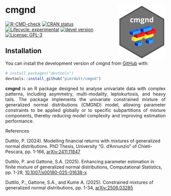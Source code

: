 
<!-- README.md is generated from README.Rmd. Please edit that file -->

# cmgnd <img src="man/figures/logo.png" alt="logo" align="right" width="150" style="border: none; float: right;"/>

<!-- badges: start -->

[![R-CMD-check](https://github.com/pierdutt/cmgnd/actions/workflows/R-CMD-check.yaml/badge.svg)](https://github.com/pierdutt/cmgnd/actions/workflows/R-CMD-check.yaml)
[![CRAN
status](https://www.r-pkg.org/badges/version/cmgnd)](https://CRAN.R-project.org/package=cmgnd)
[![Lifecycle:
experimental](https://img.shields.io/badge/lifecycle-experimental-orange.svg)](https://lifecycle.r-lib.org/articles/stages.html)
[![devel
version](https://img.shields.io/badge/devel%20version-0.1.1-blue.svg)](https://github.com/daniGiro/cmgnd)
[![License:
GPL-3](https://img.shields.io/badge/license-GPL--3-forestgreen.svg)](https://cran.r-project.org/web/licenses/GPL-3)
<!-- badges: end -->

## Installation

You can install the development version of cmgnd from
[GitHub](https://github.com/) with:

``` r
# install.packages("devtools")
devtools::install_github("pierdutt/cmgnd")
```

<div style="text-align: justify;">

**cmgnd** is an R package designed to analyse univariate data with
complex patterns, including asymmetry, multi-modality, leptokurtosis,
and heavy tails. The package implements the univariate constrained
mixture of generalized normal distributions (CMGND) model, allowing
parameter constraints to be applied globally or to specific
subpartitions of mixture components, thereby reducing model complexity
and improving estimation performance.

</div>

References

Duttilo, P. (2024). Modelling financial returns with mixtures of
generalized normal distributions. PhD Thesis, University “G. d’Annunzio”
of Chieti-Pescara, pp. 1-166,
[arXiv:2411.11847](https://doi.org/10.48550/arXiv.2411.11847)

Duttilo, P. and Gattone, S.A. (2025). Enhancing parameter estimation in
finite mixture of generalized normal distributions, Computational
Statistics, pp. 1-28,
[10.1007/s00180-025-01638-x](https://doi.org/10.1007/s00180-025-01638-x)

Duttilo, P., Gattone, S.A., and Kume A. (2025). Constrained mixtures of
generalized normal distributions, pp. 1-34,
[arXiv:2506.03285](https://doi.org/10.48550/arXiv.2506.03285)
